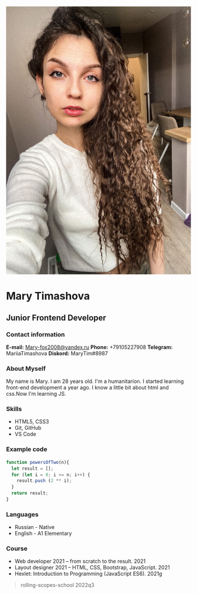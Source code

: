 ![Фото резюме](./img/Photo.jpg)
# Mary Timashova
## Junior Frontend Developer

### Contact information
__E-mail:__ Mary-fox2008@yandex.ru
__Phone:__ +79105227908
__Telegram:__ MariiaTimashova
__Diskord:__ MaryTim#8987

### About Myself
My name is Mary. I am 28 years old. I'm a humanitarion.
I started learning front-end development a year ago.
I know a little bit about html and css.Now I'm learning JS.

### Skills
* HTML5, CSS3
* Git, GitHub
* VS Code

### Example code
```javascript
function powersOfTwo(n){
  let result = [];
  for (let i = 0; i <= n; i++) {
    result.push (2 ** i);
  }
  return result;
}
```
### Languages
* Russian - Native
* English - A1 Elementary

### Course
* Web developer 2021 – from scratch to the result. 2021
* Layout designer 2021 – HTML, CSS, Bootstrap, JavaScript. 2021
* Hexlet: Introduction to Programming (JavaScript ES6). 2021g

> rolling-scopes-school 2022q3
